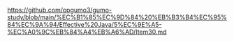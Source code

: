 https://github.com/opgumo3/gumo-study/blob/main/%EC%B1%85%EC%9D%84%20%EB%B3%B4%EC%95%84%EC%9A%94/Effective%20Java/5%EC%9E%A5-%EC%A0%9C%EB%84%A4%EB%A6%AD/Item30.md
